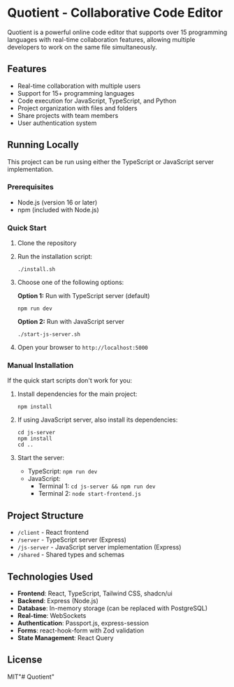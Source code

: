 # Quotient - Collaborative Code Editor

Quotient is a powerful online code editor that supports over 15 programming languages with real-time collaboration features, allowing multiple developers to work on the same file simultaneously.

## Features

- Real-time collaboration with multiple users
- Support for 15+ programming languages
- Code execution for JavaScript, TypeScript, and Python
- Project organization with files and folders
- Share projects with team members
- User authentication system

## Running Locally

This project can be run using either the TypeScript or JavaScript server implementation.

### Prerequisites

- Node.js (version 16 or later)
- npm (included with Node.js)

### Quick Start

1. Clone the repository
2. Run the installation script:
   ```
   ./install.sh
   ```
3. Choose one of the following options:

   **Option 1:** Run with TypeScript server (default)
   ```
   npm run dev
   ```

   **Option 2:** Run with JavaScript server
   ```
   ./start-js-server.sh
   ```

4. Open your browser to `http://localhost:5000`

### Manual Installation

If the quick start scripts don't work for you:

1. Install dependencies for the main project:
   ```
   npm install
   ```

2. If using JavaScript server, also install its dependencies:
   ```
   cd js-server
   npm install
   cd ..
   ```

3. Start the server:
   - TypeScript: `npm run dev`
   - JavaScript: 
     - Terminal 1: `cd js-server && npm run dev`
     - Terminal 2: `node start-frontend.js`

## Project Structure

- `/client` - React frontend
- `/server` - TypeScript server (Express)
- `/js-server` - JavaScript server implementation (Express)
- `/shared` - Shared types and schemas

## Technologies Used

- **Frontend**: React, TypeScript, Tailwind CSS, shadcn/ui
- **Backend**: Express (Node.js)
- **Database**: In-memory storage (can be replaced with PostgreSQL)
- **Real-time**: WebSockets
- **Authentication**: Passport.js, express-session
- **Forms**: react-hook-form with Zod validation
- **State Management**: React Query

## License

MIT"# Quotient" 
